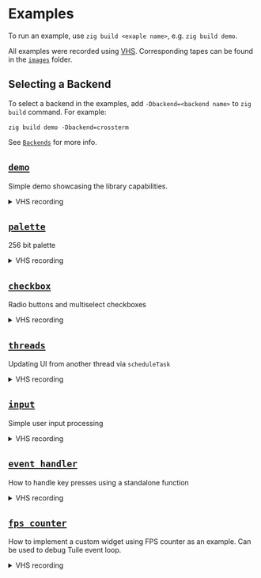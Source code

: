 # Examples

To run an example, use `zig build <exaple name>`, e.g. `zig build demo`.

All examples were recorded using [VHS](https://github.com/charmbracelet/vhs). Corresponding tapes can be found in the [`images`](./images/) folder.

## Selecting a Backend

To select a backend in the examples, add `-Dbackend=<backend name>` to `zig build` command. For example:

```zig
zig build demo -Dbackend=crossterm
```

See [`Backends`](../docs/Backends.md) for more info.

## [`demo`](./src/demo.zig)

Simple demo showcasing the library capabilities.

<details>
  <summary>VHS recording</summary>

  ![Demo gif](./images/demo.gif)

</details>

## [`palette`](./src/palette.zig)

256 bit palette

<details>
  <summary>VHS recording</summary>

  ![Palette gif](./images/palette.gif)
</details>

## [`checkbox`](./src/checkbox.zig)

Radio buttons and multiselect checkboxes

<details>
  <summary>VHS recording</summary>

  ![Checkboxes gif](./images/checkbox.gif)
</details>

## [`threads`](./src/threads.zig)

Updating UI from another thread via `scheduleTask`

<details>
  <summary>VHS recording</summary>

  ![Threads gif](./images/threads.gif)
</details>

## [`input`](./src/input.zig)

Simple user input processing

<details>
  <summary>VHS recording</summary>

  ![Input gif](./images/input.gif)
</details>

## [`event_handler`](./src/event_handler.zig)

How to handle key presses using a standalone function

<details>
  <summary>VHS recording</summary>

  ![Event Handler gif](./images/event_handler.png)
</details>

## [`fps_counter`](./src/fps_counter.zig)

How to implement a custom widget using FPS counter as an example. Can be used to debug Tuile event loop.

<details>
  <summary>VHS recording</summary>

  ![FPS Counter gif](./images/fps_counter.gif)
</details>
